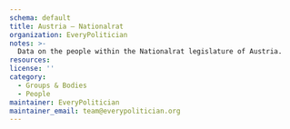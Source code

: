 ```yaml
---
schema: default
title: Austria — Nationalrat
organization: EveryPolitician
notes: >-
  Data on the people within the Nationalrat legislature of Austria.
resources:
license: ''
category:
  - Groups & Bodies
  - People
maintainer: EveryPolitician
maintainer_email: team@everypolitician.org
---
```

